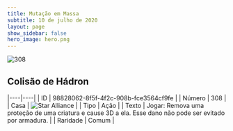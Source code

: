```yaml
---
title: Mutação em Massa
subtitle: 10 de julho de 2020
layout: page
show_sidebar: false
hero_image: hero.png
---
```


![308](https://cdn.keyforgegame.com/media/card_front/pt/479_308_55R349MHQ2P7_pt.png)

## Colisão de Hádron

|----|----|
| ID | 98828062-8f5f-4f2c-908b-fce3564cf9fe |
| Número | 308 |
| Casa | ![Star Alliance](https://archonarcana.com/images/thumb/7/7d/Star_Alliance.png/22px-Star_Alliance.png "Aliança Estelar") |
| Tipo | Ação |
| Texto | Jogar: Remova uma proteção de uma criatura e cause 3D a ela. Esse dano não pode ser evitado por armadura. |
| Raridade | Comum |
